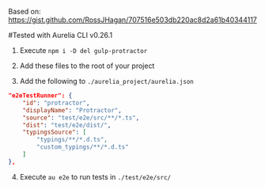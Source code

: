 Based on: https://gist.github.com/RossJHagan/707516e503db220ac8d2a61b40344117

#Tested with Aurelia CLI v0.26.1

1. Execute `npm i -D del gulp-protractor`

1. Add these files to the root of your project

1. Add the following to `./aurelia_project/aurelia.json`

```json
"e2eTestRunner": {
    "id": "protractor",
    "displayName": "Protractor",
    "source": "test/e2e/src/**/*.ts",
    "dist": "test/e2e/dist/",
    "typingsSource": [
        "typings/**/*.d.ts",
        "custom_typings/**/*.d.ts"
    ]
},
```

4. Execute `au e2e` to run tests in `./test/e2e/src/`